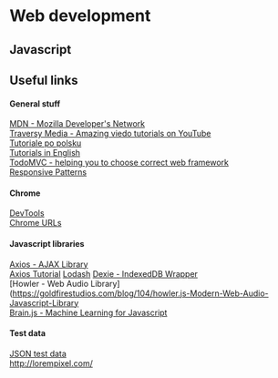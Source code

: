 # Web development

## Javascript

## Useful links

#### General stuff
[MDN - Mozilla Developer's Network](https://developer.mozilla.org/en-US/docs/Web/API)<br />
[Traversy Media - Amazing viedo tutorials on YouTube](https://www.youtube.com/user/TechGuyWeb/videos)<br />
[Tutoriale po polsku](http://www.polskifrontend.pl/)<br />
[Tutorials in English](http://tutorialzine.com/)<br />
[TodoMVC - helping you to choose correct web framework](http://todomvc.com/)<br />
[Responsive Patterns](http://bradfrost.github.io/this-is-responsive/patterns.html)<br />

#### Chrome
[DevTools](chrome://inspect/)<br />
[Chrome URLs](chrome://about/)<br />

#### Javascript libraries
[Axios - AJAX Library](https://github.com/mzabriskie/axios)<br />
[Axios Tutorial](https://alligator.io/vuejs/rest-api-axios/)
[Lodash](https://lodash.com/)
[Dexie - IndexedDB Wrapper](https://dexie.org/)<br />
[Howler - Web Audio Library](https://goldfirestudios.com/blog/104/howler.js-Modern-Web-Audio-Javascript-Library</br >
[Brain.js - Machine Learning for Javascript](https://harthur.github.io/brain/)<br />

#### Test data
[JSON test data](https://jsonplaceholder.typicode.com/)<br />
http://lorempixel.com/<br />
